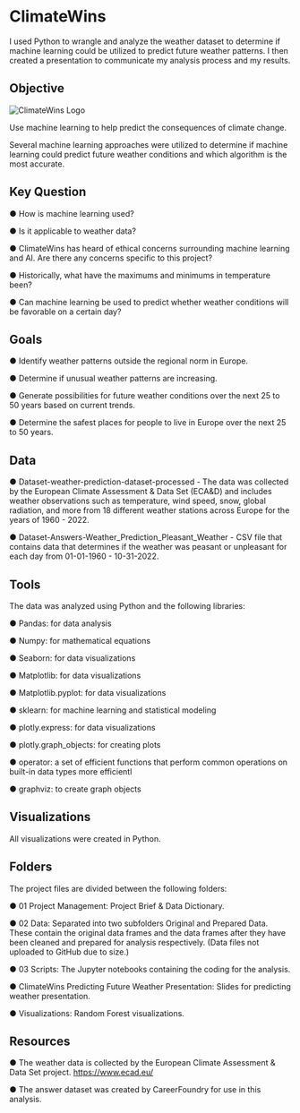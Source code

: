 # ClimateWins
I used Python to wrangle and analyze the weather dataset to determine if machine learning could be utilized to predict future weather patterns. I then created a presentation to communicate my analysis process and my results.

## Objective
![ClimateWins Logo](https://github.com/DawnChism/ClimateWins/assets/157734176/7c5ba9af-a317-4b94-bcda-a4d3b28b5665)

Use machine learning to help predict the consequences of climate change.

Several machine learning approaches were utilized to determine if machine learning could predict future weather conditions and which algorithm is the most accurate.

## Key Question
 ● How is machine learning used? 

 ● Is it applicable to weather data?
 
 ● ClimateWins has heard of ethical concerns surrounding machine learning and AI. Are there any concerns specific to this project?
 
 ● Historically, what have the maximums and minimums in temperature been?
 
 ● Can machine learning be used to predict whether weather conditions will be favorable on a certain day?

## Goals
 ● Identify weather patterns outside the regional norm in Europe.

 ● Determine if unusual weather patterns are increasing.
 
 ● Generate possibilities for future weather conditions over the next 25 to 50 years based on current trends.

 ● Determine the safest places for people to live in Europe over the next 25 to 50 years.

## Data
● Dataset-weather-prediction-dataset-processed - The data was collected by the European Climate Assessment & Data Set (ECA&D) and includes weather observations such as temperature, wind speed, snow, global radiation, and more from 18 different weather stations across Europe for the years of 1960 - 2022. 

● Dataset-Answers-Weather_Prediction_Pleasant_Weather - CSV file that contains data that determines if the weather was peasant or unpleasant for each day from 01-01-1960 - 10-31-2022.

## Tools
The data was analyzed using Python and the following libraries:

● Pandas: for data analysis

● Numpy: for mathematical equations

● Seaborn: for data visualizations

● Matplotlib: for data visualizations

● Matplotlib.pyplot: for data visualizations

● sklearn: for machine learning and statistical modeling

● plotly.express: for data visualizations

● plotly.graph_objects: for creating plots

● operator: a set of efficient functions that perform common operations on built-in data types more efficientl

● graphviz: to create graph objects

## Visualizations
All visualizations were created in Python. 

## Folders
The project files are divided between the following folders:

● 01 Project Management: Project Brief & Data Dictionary.

● 02 Data: Separated into two subfolders Original and Prepared Data. These contain the original data frames and the data frames after they have been cleaned and prepared for analysis respectively. (Data files not uploaded to GitHub due to size.)

● 03 Scripts: The Jupyter notebooks containing the coding for the analysis.

● ClimateWins Predicting Future Weather Presentation: Slides for predicting weather presentation.

● Visualizations: Random Forest visualizations. 

## Resources
● The weather data is collected by the European Climate Assessment & Data Set project. https://www.ecad.eu/

● The answer dataset was created by CareerFoundry for use in this analysis.
